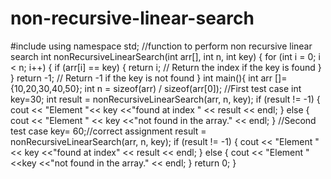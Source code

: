 # non-recursive-linear-search
#include<iostream>
using namespace std;
//function to perform non recursive linear search
int nonRecursiveLinearSearch(int arr[], int n, int key) {
    for (int i = 0; i < n; i++) {
        if (arr[i] == key) {
            return i; // Return the index if the key is found
        }
    }
    return -1; // Return -1 if the key is not found
}
int main(){
    int arr []={10,20,30,40,50};
    int n = sizeof(arr) / sizeof(arr[0]);
    //First test case
    int key=30;
    int result = nonRecursiveLinearSearch(arr, n, key);
    if (result != -1) {
        cout << "Element "<< key <<"found at index " << result << endl;
    } else {
        cout << "Element " << key <<"not found in the array." << endl;
    }
    //Second test case
    key= 60;//correct assignment
    result = nonRecursiveLinearSearch(arr, n, key);
    if (result != -1) {
        cout << "Element " << key <<"found at index" << result << endl;
    } else {
       cout << "Element " <<key <<"not found in the array." << endl;
    }
    return 0;
}
